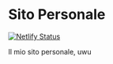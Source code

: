 # Sito Personale
[![Netlify Status](https://api.netlify.com/api/v1/badges/06076519-4fe6-4ed5-955f-2a80a323272f/deploy-status)](https://app.netlify.com/sites/astonishing-lollipop-d2f1f5/deploys)

Il mio sito personale, uwu

